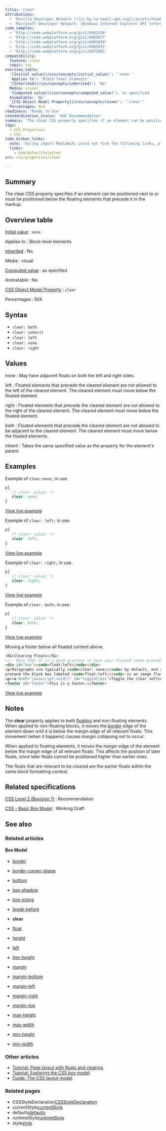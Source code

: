```yaml
---
title: 'clear'
attributions:
  - 'Mozilla Developer Network [![cc-by-sa-small-wpd.svg](/assets/thumb/8/8c/cc-by-sa-small-wpd.svg/120px-cc-by-sa-small-wpd.svg.png)](http://creativecommons.org/licenses/by-sa/3.0/us/): [Article](https://developer.mozilla.org/en-US/docs/CSS/clear)'
  - 'Microsoft Developer Network: [Windows Internet Explorer API reference Article](http://msdn.microsoft.com/en-us/library/ie/hh828809%28v=vs.85%29.aspx)'
code_samples:
  - 'http://code.webplatform.org/gist/6042258'
  - 'http://code.webplatform.org/gist/6065677'
  - 'http://code.webplatform.org/gist/6065820'
  - 'http://code.webplatform.org/gist/6065831'
  - 'http://code.webplatform.org/gist/6072801'
compatibility:
  feature: clear
  topic: css
overview_table:
  '[Initial value](/css/concepts/initial_value)': '`none`'
  'Applies to': 'Block-level elements'
  '[Inherited](/css/concepts/inherited)': 'No'
  Media: visual
  '[Computed value](/css/concepts/computed_value)': 'as specified'
  Animatable: 'No'
  '[CSS Object Model Property](/css/concepts/cssom)': '`clear`'
  Percentages: N/A
readiness: 'Ready to Use'
standardization_status: 'W3C Recommendation'
summary: 'The clear CSS property specifies if an element can be positioned next to or must be positioned below the floating elements that precede it in the markup.'
tags:
  - CSS_Properties
  - CSS
todo_broken_links:
  note: 'During import MediaWiki could not find the following links, please fix and adjust this list.'
  links:
    - dom/defaultSelected
uri: css/properties/clear

---
```

## Summary

The clear CSS property specifies if an element can be positioned next to or must be positioned below the floating elements that precede it in the markup.

## Overview table

[Initial value](/css/concepts/initial_value)
:   `none`

Applies to
:   Block-level elements

[Inherited](/css/concepts/inherited)
:   No

Media
:   visual

[Computed value](/css/concepts/computed_value)
:   as specified

Animatable
:   No

[CSS Object Model Property](/css/concepts/cssom)
:   `clear`

Percentages
:   N/A

## Syntax

-   `clear: both`
-   `clear: inherit`
-   `clear: left`
-   `clear: none`
-   `clear: right`

## Values

none
:   May have adjacent floats on both the left and right sides.

left
:   Floated elements that precede the cleared element are not allowed to the left of the cleared element. The cleared element must move below the floated element.

right
:   Floated elements that precede the cleared element are not allowed to the right of the cleared element. The cleared element must move below the floated element.

both
:   Floated elements that precede the cleared element are not allowed to be adjacent to the cleared element. The cleared element must move below the floated elements.

inherit
:   Takes the same specified value as the property for the element's parent.

## Examples

Example of `clear:none;` in use.

``` css
p{
   /* clear: value; */
   clear: none;
}
```

[View live example](http://code.webplatform.org/gist/6042258)

Example of `clear: left;` in use.

``` css
p{
   /* clear: value; */
   clear: left;
}
```

[View live example](http://code.webplatform.org/gist/6065677)

Example of `clear: right;` in use.

``` css
p{
   /* clear: value; */
   clear: right;
}
```

[View live example](http://code.webplatform.org/gist/6065820)

Example of `clear: both;` in use.

``` css
p{
   /* clear: value; */
   clear: both;
}
```

[View live example](http://code.webplatform.org/gist/6065831)

Moving a footer below all floated content above.

``` html
<h1>Clearing Floats</h1>
<!-- Note that it is a good practice to have your floated items precede the elements they are floated around. -->
<div id="box"><code>float:left</code></div>
<p>Paragraphs are typically <code>clear: none;</code> by default, and are frequently used in conjuction with a floated image. In this example,
pretend the black box labeled <code>float:left;</code> is an image floated left. </p>
<p><a href="javascript:void()" id="toggleClear">Toggle the clear settings on the footer</a></p>
<footer id="footer">This is a footer.</footer>
```

[View live example](http://code.webplatform.org/gist/6072801)

## Notes

The **clear** property applies to both [floating](/css/properties/float) and non-floating elements.
When applied to non-floating blocks, it moves the [border](/css/properties/border) edge of the element down until it is below the margin edge of all relevant floats. This movement (when it happens) causes margin collapsing not to occur.

When applied to floating elements, it moves the margin edge of the element below the margin edge of all relevant floats. This affects the position of later floats, since later floats cannot be positioned higher than earlier ones.

The floats that are relevant to be cleared are the earlier floats within the same block formatting context.

## Related specifications

[CSS Level 2 (Revision 1)](http://www.w3.org/TR/CSS2/visuren.html#propdef-clear)
:   Recommendation

[CSS - Basic Box Model](http://www.w3.org/TR/css3-box/#the-lsquo2)
:   Working Draft

## See also

### Related articles

#### Box Model

-   [border](/css/properties/border)

-   [border-corner-shape](/css/properties/border-corner-shape)

-   [bottom](/css/properties/bottom)

-   [box-shadow](/css/properties/box-shadow)

-   [box-sizing](/css/properties/box-sizing)

-   [break-before](/css/properties/break-before)

-   **clear**

-   [float](/css/properties/float)

-   [height](/css/properties/height)

-   [left](/css/properties/left)

-   [line-height](/css/properties/line-height)

-   [margin](/css/properties/margin)

-   [margin-bottom](/css/properties/margin-bottom)

-   [margin-left](/css/properties/margin-left)

-   [margin-right](/css/properties/margin-right)

-   [margin-top](/css/properties/margin-top)

-   [max-height](/css/properties/max-height)

-   [max-width](/css/properties/max-width)

-   [min-height](/css/properties/min-height)

-   [min-width](/css/properties/min-width)

### Other articles

-   [Tutorial: Page layout with floats and clearing](/tutorials/floats_and_clearing).
-   [Tutorial: Exploring the CSS box model](/tutorials/box_model).
-   [Guide: The CSS layout model](/guides/the_css_layout_model).

### Related pages

-   CSSStyleDeclaration[CSSStyleDeclaration](/css/cssom/CSSStyleDeclaration/CSSStyleDeclaration)
-   currentStyle[currentStyle](/css/cssom/currentStyle)
-   defaults[defaults](/w/index.php?title=dom/defaultSelected&action=edit&redlink=1)
-   runtimeStyle[runtimeStyle](/css/cssom/runtimeStyle)
-   style[style](/css/cssom/style)
